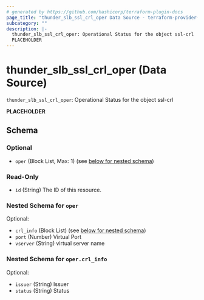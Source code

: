 ```yaml
---
# generated by https://github.com/hashicorp/terraform-plugin-docs
page_title: "thunder_slb_ssl_crl_oper Data Source - terraform-provider-thunder"
subcategory: ""
description: |-
  thunder_slb_ssl_crl_oper: Operational Status for the object ssl-crl
  PLACEHOLDER
---
```


# thunder_slb_ssl_crl_oper (Data Source)

`thunder_slb_ssl_crl_oper`: Operational Status for the object ssl-crl

__PLACEHOLDER__



<!-- schema generated by tfplugindocs -->
## Schema

### Optional

- `oper` (Block List, Max: 1) (see [below for nested schema](#nestedblock--oper))

### Read-Only

- `id` (String) The ID of this resource.

<a id="nestedblock--oper"></a>
### Nested Schema for `oper`

Optional:

- `crl_info` (Block List) (see [below for nested schema](#nestedblock--oper--crl_info))
- `port` (Number) Virtual Port
- `vserver` (String) virtual server name

<a id="nestedblock--oper--crl_info"></a>
### Nested Schema for `oper.crl_info`

Optional:

- `issuer` (String) Issuer
- `status` (String) Status


